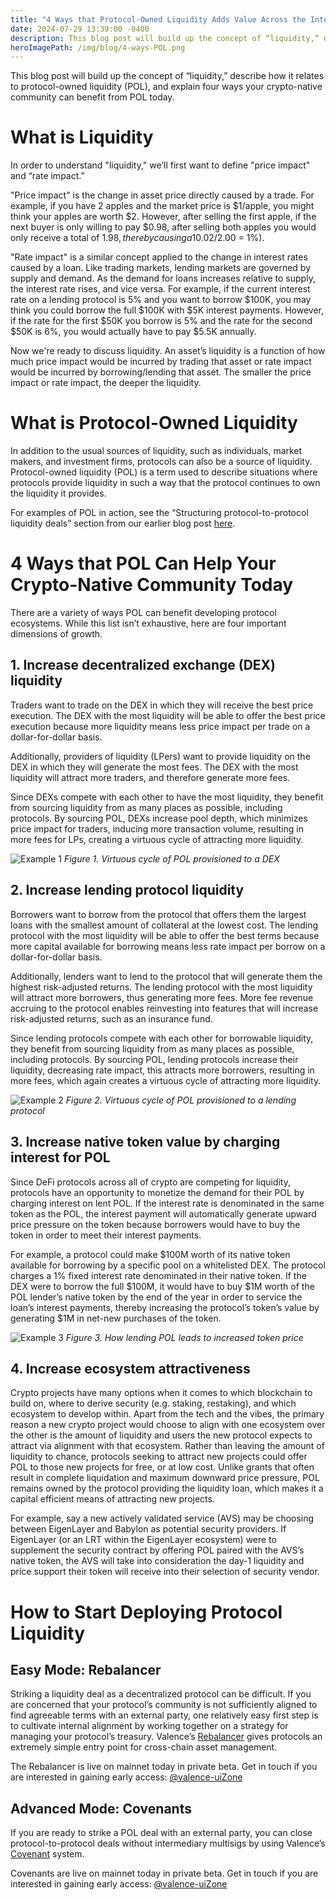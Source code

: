 ```yaml
---
title: "4 Ways that Protocol-Owned Liquidity Adds Value Across the Interchain"
date: 2024-07-29 13:39:00 -0400
description: This blog post will build up the concept of “liquidity,” describe how it relates to protocol-owned liquidity (POL), and explain four ways your crypto-native community can benefit from POL today.
heroImagePath: /img/blog/4-ways-POL.png
---
```


This blog post will build up the concept of “liquidity,” describe how it relates to protocol-owned liquidity (POL), and explain four ways your crypto-native community can benefit from POL today.

# What is Liquidity

In order to understand "liquidity," we’ll first want to define "price impact" and “rate impact.”

"Price impact" is the change in asset price directly caused by a trade. For example, if you have 2 apples and the market price is $1/apple, you might think your apples are worth $2. However, after selling the first apple, if the next buyer is only willing to pay $0.98, after selling both apples you would only receive a total of $1.98, thereby causing a 1% price impact ($0.02/2.00 = 1%).

"Rate impact" is a similar concept applied to the change in interest rates caused by a loan. Like trading markets, lending markets are governed by supply and demand. As the demand for loans increases relative to supply, the interest rate rises, and vice versa. For example, if the current interest rate on a lending protocol is 5% and you want to borrow $100K, you may think you could borrow the full $100K with $5K interest payments. However, if the rate for the first $50K you borrow is 5% and the rate for the second $50K is 6%, you would actually have to pay $5.5K annually.

Now we're ready to discuss liquidity. An asset’s liquidity is a function of how much price impact would be incurred by trading that asset or rate impact would be incurred by borrowing/lending that asset. The smaller the price impact or rate impact, the deeper the liquidity.

# What is Protocol-Owned Liquidity

In addition to the usual sources of liquidity, such as individuals, market makers, and investment firms, protocols can also be a source of liquidity. Protocol-owned liquidity (POL) is a term used to describe situations where protocols provide liquidity in such a way that the protocol continues to own the liquidity it provides.

For examples of POL in action, see the “Structuring protocol-to-protocol liquidity deals” section from our earlier blog post [here](/blog/Covenants_Protocol-to-Protocol_Deals).

# 4 Ways that POL Can Help Your Crypto-Native Community Today

There are a variety of ways POL can benefit developing protocol ecosystems. While this list isn’t exhaustive, here are four important dimensions of growth.

## 1. Increase decentralized exchange (DEX) liquidity

Traders want to trade on the DEX in which they will receive the best price execution. The DEX with the most liquidity will be able to offer the best price execution because more liquidity means less price impact per trade on a dollar-for-dollar basis.

Additionally, providers of liquidity (LPers) want to provide liquidity on the DEX in which they will generate the most fees. The DEX with the most liquidity will attract more traders, and therefore generate more fees.

Since DEXs compete with each other to have the most liquidity, they benefit from sourcing liquidity from as many places as possible, including protocols. By sourcing POL, DEXs increase pool depth, which minimizes price impact for traders, inducing more transaction volume, resulting in more fees for LPs, creating a virtuous cycle of attracting more liquidity.

![Example 1](/img/blog/4-reasons-1.png)
_Figure 1. Virtuous cycle of POL provisioned to a DEX_

## 2. Increase lending protocol liquidity

Borrowers want to borrow from the protocol that offers them the largest loans with the smallest amount of collateral at the lowest cost. The lending protocol with the most liquidity will be able to offer the best terms because more capital available for borrowing means less rate impact per borrow on a dollar-for-dollar basis.

Additionally, lenders want to lend to the protocol that will generate them the highest risk-adjusted returns. The lending protocol with the most liquidity will attract more borrowers, thus generating more fees. More fee revenue accruing to the protocol enables reinvesting into features that will increase risk-adjusted returns, such as an insurance fund.

Since lending protocols compete with each other for borrowable liquidity, they benefit from sourcing liquidity from as many places as possible, including protocols. By sourcing POL, lending protocols increase their liquidity, decreasing rate impact, this attracts more borrowers, resulting in more fees, which again creates a virtuous cycle of attracting more liquidity.

![Example 2](/img/blog/4-reasons-2.png)
_Figure 2. Virtuous cycle of POL provisioned to a lending protocol_

## 3. Increase native token value by charging interest for POL

Since DeFi protocols across all of crypto are competing for liquidity, protocols have an opportunity to monetize the demand for their POL by charging interest on lent POL. If the interest rate is denominated in the same token as the POL, the interest payment will automatically generate upward price pressure on the token because borrowers would have to buy the token in order to meet their interest payments.

For example, a protocol could make $100M worth of its native token available for borrowing by a specific pool on a whitelisted DEX. The protocol charges a 1% fixed interest rate denominated in their native token. If the DEX were to borrow the full $100M, it would have to buy $1M worth of the POL lender’s native token by the end of the year in order to service the loan’s interest payments, thereby increasing the protocol’s token’s value by generating $1M in net-new purchases of the token.

![Example 3](/img/blog/4-reasons-3.png)
_Figure 3. How lending POL leads to increased token price_

## 4. Increase ecosystem attractiveness

Crypto projects have many options when it comes to which blockchain to build on, where to derive security (e.g. staking, restaking), and which ecosystem to develop within. Apart from the tech and the vibes, the primary reason a new crypto project would choose to align with one ecosystem over the other is the amount of liquidity and users the new protocol expects to attract via alignment with that ecosystem. Rather than leaving the amount of liquidity to chance, protocols seeking to attract new projects could offer POL to those new projects for free, or at low cost. Unlike grants that often result in complete liquidation and maximum downward price pressure, POL remains owned by the protocol providing the liquidity loan, which makes it a capital efficient means of attracting new projects.

For example, say a new actively validated service (AVS) may be choosing between EigenLayer and Babylon as potential security providers. If EigenLayer (or an LRT within the EigenLayer ecosystem) were to supplement the security contract by offering POL paired with the AVS’s native token, the AVS will take into consideration the day-1 liquidity and price support their token will receive into their selection of security vendor.

# How to Start Deploying Protocol Liquidity

## Easy Mode: Rebalancer

Striking a liquidity deal as a decentralized protocol can be difficult. If you are concerned that your protocol’s community is not sufficiently aligned to find agreeable terms with an external party, one relatively easy first step is to cultivate internal alignment by working together on a strategy for managing your protocol’s treasury. Valence’s [Rebalancer](/blog/Rebalancer-Protocol-Asset-Management) gives protocols an extremely simple entry point for cross-chain asset management.

The Rebalancer is live on mainnet today in private beta. Get in touch if you are interested in gaining early access: [@valence-uiZone](https://x.com/ValenceZone)

## Advanced Mode: Covenants

If you are ready to strike a POL deal with an external party, you can close protocol-to-protocol deals without intermediary multisigs by using Valence’s [Covenant](/blog/Covenants_Protocol-to-Protocol_Deals) system.

Covenants are live on mainnet today in private beta. Get in touch if you are interested in gaining early access: [@valence-uiZone](https://x.com/ValenceZone)
